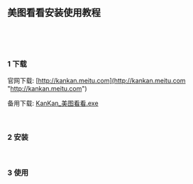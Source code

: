 ## 美图看看安装使用教程  

​    

​    

### 1 下载  

官网下载: [http://kankan.meitu.com](http://kankan.meitu.com "http://kankan.meitu.com")  

备用下载: [KanKan_美图看看.exe](https://mega.nz/file/KXhhxALZ#A3JVUKzGdWmQdFEUYyQYmIpJhzy5PRNjJB8fcbMD2WI "https://mega.nz/file/KXhhxALZ#A3JVUKzGdWmQdFEUYyQYmIpJhzy5PRNjJB8fcbMD2WI")  

​       

### 2 安装  

​    

### 3 使用  



